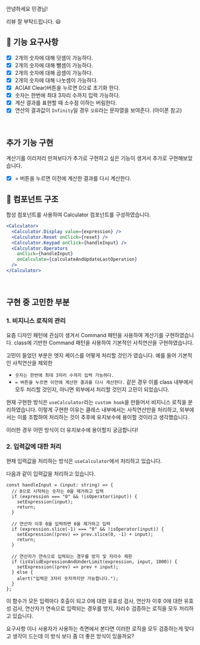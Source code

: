 안녕하세요 민경님!

리뷰 잘 부탁드립니다. 😃

## 🎯 기능 요구사항

- [x] 2개의 숫자에 대해 덧셈이 가능하다.
- [x] 2개의 숫자에 대해 뺄셈이 가능하다.
- [x] 2개의 숫자에 대해 곱셈이 가능하다.
- [x] 2개의 숫자에 대해 나눗셈이 가능하다.
- [x] AC(All Clear)버튼을 누르면 0으로 초기화 한다.
- [x] 숫자는 한번에 최대 3자리 수까지 입력 가능하다.
- [x] 계산 결과를 표현할 때 소수점 이하는 버림한다.
- [x] 연산의 결과값이 `Infinity`일 경우 `오류`라는 문자열을 보여준다. (아이폰 참고)

<br/>

## 추가 기능 구현

계산기를 이리저리 만져보다가 추가로 구현하고 싶은 기능이 생겨서 추가로 구현해보았습니다.

- [x] = 버튼을 누르면 이전에 계산한 결과를 다시 계산한다. 

## 📄 컴포넌트 구조

합성 컴포넌트를 사용하여 Calculator 컴포넌트를 구성하였습니다.

```jsx
<Calculator>
  <Calculator.Display value={expression} />
  <Calculator.Reset onClick={reset} />
  <Calculator.Keypad onClick={handleInput} />
  <Calculator.Operators
    onClick={handleInput}
    onCalculate={calculateAndUpdateLastOperation}
  />
</Calculator>
```

<br/>

## 구현 중 고민한 부분

### 1. 비지니스 로직의 관리

요즘 디자인 패턴에 관심이 생겨서 Command 패턴을 사용하여 계산기를 구현하였습니다.
class에 기반한 Command 패턴을 사용하여 기본적인 사칙연산을 구현하였습니다.

고민이 들었던 부분은 엣지 케이스를 어떻게 처리할 것인가 였습니다. 
예를 들어 기본적인 사칙연산을 제외한
- `숫자는 한번에 최대 3자리 수까지 입력 가능하다.`
- `= 버튼을 누르면 이전에 계산한 결과를 다시 계산한다.`
같은 경우 이를 class 내부에서 모두 처리할 것인지, 아니면 외부에서 처리할 것인지 고민이 되었습니다.

현재 구현한 방식은 `useCalculator`라는 `custom hook`을 만들어서 비지니스 로직을 분리하였습니다.
이렇게 구현한 이유는 클래스 내부에서는 사칙연산만을 처리하고, 외부에서는 이를 조합하여
처리하는 것이 추후에 유지보수에 용이할 것이라고 생각했습니다.

이러한 경우 어떤 방식이 더 유지보수에 용이할지 궁금합니다!

### 2. 입력값에 대한 처리

현재 입력값을 처리하는 방식은 `useCalculator`에서 처리하고 있습니다.

다음과 같이 입력값을 처리하고 있습니다.

```tsx
const handleInput = (input: string) => {
  // 0으로 시작하는 숫자는 0을 제거하고 입력
  if (expression === "0" && !isOperator(input)) {
    setExpression(input);
    return;
  }

  // 연산자 이후 0을 입력하면 0을 제거하고 입력
  if (expression.slice(-1) === "0" && !isOperator(input)) {
    setExpression((prev) => prev.slice(0, -1) + input);
    return;
  }

  // 연산자가 연속으로 입력되는 경우를 방지 및 자리수 제한
  if (isValidExpressionAndUnderLimit(expression, input, 1000)) {
    setExpression((prev) => prev + input);
  } else {
    alert("입력은 3자리 숫자까지만 가능합니다.");
  }
};
```

이 함수가 모든 입력마다 호출이 되고 0에 대한 유효성 검사, 연산자 이후 0에 대한 유효성 검사, 연산자가 연속으로 입력되는 경우를 방지, 자리수 검증하는 로직을 모두 처리하고 있습니다.

요구사항 이나 사용자가 사용하는 측면에서 본다면 이러한 로직을 모두 검증하는게 맞다고 생각이 드는데 이 방식 보다 좀 더 좋은 방식이 있을까요?


